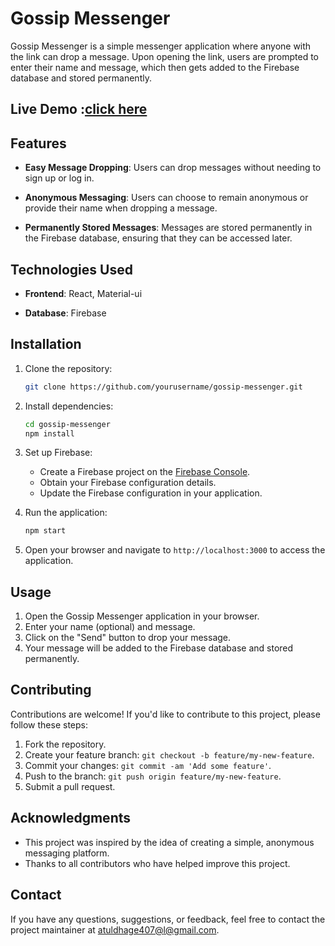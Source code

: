 # Gossip Messenger

Gossip Messenger is a simple messenger application where anyone with the link can drop a message. Upon opening the link, users are prompted to enter their name and message, which then gets added to the Firebase database and stored permanently.

 ## Live Demo :[click here](https://gossip-60ccf.web.app/)
## Features

- **Easy Message Dropping**: Users can drop messages without needing to sign up or log in.
  
- **Anonymous Messaging**: Users can choose to remain anonymous or provide their name when dropping a message.

- **Permanently Stored Messages**: Messages are stored permanently in the Firebase database, ensuring that they can be accessed later.

## Technologies Used

- **Frontend**: React, Material-ui

- **Database**: Firebase

## Installation

1. Clone the repository:

    ```bash
    git clone https://github.com/yourusername/gossip-messenger.git
    ```

2. Install dependencies:

    ```bash
    cd gossip-messenger
    npm install
    ```

3. Set up Firebase:

   - Create a Firebase project on the [Firebase Console](https://console.firebase.google.com/).
   - Obtain your Firebase configuration details.
   - Update the Firebase configuration in your application.

4. Run the application:

    ```bash
    npm start
    ```

5. Open your browser and navigate to `http://localhost:3000` to access the application.

## Usage

1. Open the Gossip Messenger application in your browser.
2. Enter your name (optional) and message.
3. Click on the "Send" button to drop your message.
4. Your message will be added to the Firebase database and stored permanently.

## Contributing

Contributions are welcome! If you'd like to contribute to this project, please follow these steps:

1. Fork the repository.
2. Create your feature branch: `git checkout -b feature/my-new-feature`.
3. Commit your changes: `git commit -am 'Add some feature'`.
4. Push to the branch: `git push origin feature/my-new-feature`.
5. Submit a pull request.



## Acknowledgments

- This project was inspired by the idea of creating a simple, anonymous messaging platform.
- Thanks to all contributors who have helped improve this project.
  
## Contact

If you have any questions, suggestions, or feedback, feel free to contact the project maintainer at [atuldhage407@l@gmail.com](mailto:atuldhage407@l@gmail.com).
